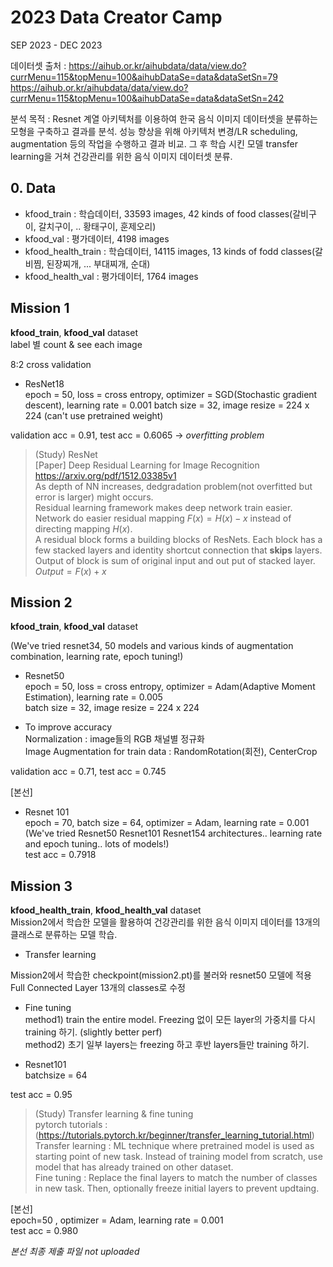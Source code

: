 # 2023 Data Creator Camp 

SEP 2023 - DEC 2023

데이터셋 출처 : https://aihub.or.kr/aihubdata/data/view.do?currMenu=115&topMenu=100&aihubDataSe=data&dataSetSn=79    
https://aihub.or.kr/aihubdata/data/view.do?currMenu=115&topMenu=100&aihubDataSe=data&dataSetSn=242  

분석 목적 :  Resnet 계열 아키텍처를 이용하여 한국 음식 이미지 데이터셋을 분류하는 모형을 구축하고 결과를 분석. 성능 향상을 위해 아키텍처 변경/LR scheduling, augmentation 등의 작업을 수행하고 결과 비교. 그 후 학습 시킨 모델 transfer learning을 거쳐 건강관리를 위한 음식 이미지 데이터셋 분류. 

## 0. Data
- kfood_train : 학습데이터, 33593 images, 42 kinds of food classes(갈비구이, 갈치구이, .. 황태구이, 훈제오리) 
- kfood_val : 평가데이터, 4198 images 
- kfood_health_train : 학습데이터, 14115 images, 13 kinds of fodd classes(갈비찜, 된장찌개, ... 부대찌개, 순대) 
- kfood_health_val : 평가데이터, 1764 images 

## Mission 1
**kfood_train**, **kfood_val** dataset     
label 별 count & see each image   

8:2 cross validation        

- ResNet18      
epoch = 50, loss = cross entropy, optimizer = SGD(Stochastic gradient descent), learning rate = 0.001
batch size = 32, image resize = 224 x 224
(can't use pretrained weight)         

validation acc = 0.91, test acc = 0.6065 -> *overfitting problem*  

> (Study) ResNet    
> [Paper] Deep Residual Learning for Image Recognition https://arxiv.org/pdf/1512.03385v1     
> As depth of NN increases, dedgradation problem(not overfitted but error is larger) might occurs.     
> Residual learning framework makes deep network train easier. Network do easier residual mapping $F(x)=H(x)-x$ instead of directing mapping $H(x)$.      
> A residual block forms a building blocks of ResNets. Each block has a few stacked layers and identity shortcut connection that **skips** layers. Output of block is sum of original input and out put of stacked layer. $Output = F(x)+x$  

## Mission 2  
**kfood_train**, **kfood_val** dataset  

(We've tried resnet34, 50 models and various kinds of augmentation combination, learning rate, epoch tuning!)     

- Resnet50     
epoch = 50, loss = cross entropy, optimizer = Adam(Adaptive Moment Estimation), learning rate = 0.005       
batch size = 32, image resize = 224 x 224

- To improve accuracy        
Normalization : image들의 RGB 채널별 정규화           
Image Augmentation for train data : RandomRotation(회전), CenterCrop         

validation acc = 0.71, test acc = 0.745

[본선] 
- Resnet 101        
  epoch = 70, batch size = 64, optimizer = Adam, learning rate = 0.001      
  (We've tried Resnet50 Resnet101 Resnet154 architectures.. learning rate and epoch tuning.. lots of models!)         
test acc = 0.7918 

 
## Mission 3
**kfood_health_train**, **kfood_health_val** dataset  
Mission2에서 학습한 모델을 활용하여 건강관리를 위한 음식 이미지 데이터를 13개의 클래스로 분류하는 모델 학습.      

- Transfer learning 

Mission2에서 학습한 checkpoint(mission2.pt)를 불러와 resnet50 모델에 적용    
Full Connected Layer 13개의 classes로 수정 

- Fine tuning     
  method1) train the entire model. Freezing 없이 모든 layer의 가중치를 다시 training 하기. (slightly better perf)         
  method2) 초기 일부 layers는 freezing 하고 후반 layers들만 training 하기.    

- Resnet101      
  batchsize = 64

test acc = 0.95

> (Study) Transfer learning & fine tuning       
> pytorch tutorials : (https://tutorials.pytorch.kr/beginner/transfer_learning_tutorial.html)       
> Transfer learning : ML technique where pretrained model is used as starting point of new task. Instead of training model from scratch, use model that has already trained on other dataset.        
> Fine tuning : Replace the final layers to match the number of classes in new task. Then, optionally freeze initial layers to prevent updtaing.       



[본선]     
epoch=50 , optimizer = Adam, learning rate = 0.001     
test acc = 0.980




*본선 최종 제출 파일 not uploaded*

